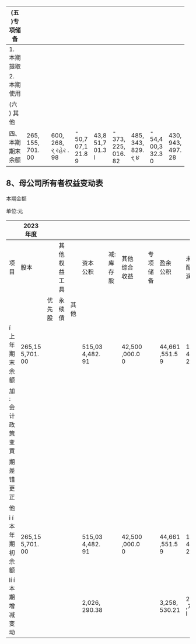 | (五<br>)专<br>项储<br>备  |                            |  |                                 |                                |                           |                                 |                              |                                |                            |
|----------------------|----------------------------|--|---------------------------------|--------------------------------|---------------------------|---------------------------------|------------------------------|--------------------------------|----------------------------|
| 1.<br>本期<br>提取       |                            |  |                                 |                                |                           |                                 |                              |                                |                            |
| 2.<br>本期<br>使用       |                            |  |                                 |                                |                           |                                 |                              |                                |                            |
| (六<br>) 其<br>他       |                            |  |                                 |                                |                           |                                 |                              |                                |                            |
| 四、<br>本期<br>期末<br>余额 | 265,<br>155,<br>701.<br>00 |  | 600,<br>268,<br>ર્ રહેર .<br>98 | -<br>50,7<br>07,1<br>21.8<br>9 | 43,8<br>51,7<br>01.3<br>l | -<br>373,<br>225,<br>016.<br>82 | 485,<br>343,<br>829.<br>ર્ ૪ | -<br>54,4<br>00,3<br>32.3<br>0 | 430,<br>943,<br>497.<br>28 |

## 8、母公司所有者权益变动表

本期金额

单位:元

|                           | 2023 年度                |         |         |    |                        |               |                       |          |                       |                        |    |                        |
|---------------------------|------------------------|---------|---------|----|------------------------|---------------|-----------------------|----------|-----------------------|------------------------|----|------------------------|
| 项目                        | 股本                     |         | 其他权益工具  |    | 资本<br>公积               | 减:<br>库存<br>股 | 其他<br>综合<br>收益        | 专项<br>储备 | 盈余<br>公积              | 未分<br>配利<br>润          | 其他 | 所有<br>者权<br>益合<br>计    |
|                           |                        | 优先<br>股 | 永续<br>債 | 其他 |                        |               |                       |          |                       |                        |    |                        |
| í<br>上年<br>期末<br>余额       | 265,15<br>5,701.<br>00 |         |         |    | 515,03<br>4,482.<br>91 |               | 42,500<br>,000.0<br>0 |          | 44,661<br>,551.5<br>9 | 103,01<br>4,689.<br>29 |    | 679,33<br>7,046.<br>21 |
| 加<br>: 会<br>计政<br>策变<br>買 |                        |         |         |    |                        |               |                       |          |                       |                        |    |                        |
| 期差<br>错更<br>正             |                        |         |         |    |                        |               |                       |          |                       |                        |    |                        |
| 他                         |                        |         |         |    |                        |               |                       |          |                       |                        |    |                        |
| i í<br>本年<br>期初<br>余额     | 265,15<br>5,701.<br>00 |         |         |    | 515,03<br>4,482.<br>91 |               | 42,500<br>,000.0<br>0 |          | 44,661<br>,551.5<br>9 | 103,01<br>4,689.<br>29 |    | 679,33<br>7,046.<br>21 |
| lí í<br>本期<br>增减<br>变动    |                        |         |         |    | 2,026,<br>290.38       |               |                       |          | 3,258,<br>530.21      | 29,326<br>,771.9<br>l  |    | 34,611<br>,592.5<br>0  |